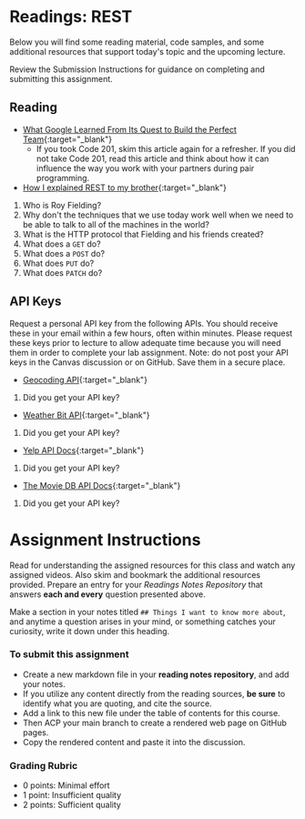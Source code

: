 # Readings: REST

Below you will find some reading material, code samples, and some additional resources that support today's topic and the upcoming lecture.

Review the Submission Instructions for guidance on completing and submitting this assignment.

## Reading

- [What Google Learned From Its Quest to Build the Perfect Team](https://www.google.com/amp/mobile.nytimes.com/2016/02/28/magazine/what-google-learned-from-its-quest-to-build-the-perfect-team.amp.html){:target="_blank"}
  - If you took Code 201, skim this article again for a refresher. If you did not take Code 201, read this article and think about how it can influence the way you work with your partners during pair programming.
- [How I explained REST to my brother](https://gist.github.com/brookr/5977550){:target="_blank"}

1. Who is Roy Fielding?
1. Why don't the techniques that we use today work well when we need to be able to talk to all of the machines in the world?
1. What is the HTTP protocol that Fielding and his friends created?
1. What does a `GET` do?
1. What does a `POST` do?
1. What does `PUT` do?
1. What does `PATCH` do?

<!-- ## Additional Resources

PLACEHOLDER

### Videos


### Bookmark/Skim

PLACEHOLDER -->


## API Keys

Request a personal API key from the following APIs. You should receive these in your email within a few hours, often within minutes. Please request these keys prior to lecture to allow adequate time because you will need them in order to complete your lab assignment. Note: do not post your API keys in the Canvas discussion or on GitHub. Save them in a secure place.

- [Geocoding API](https://locationiq.com/){:target="_blank"}

1. Did you get your API key? 

- [Weather Bit API](https://www.weatherbit.io/){:target="_blank"}

1. Did you get your API key? 

- [Yelp API Docs](https://www.yelp.com/developers/documentation/v3/business_search){:target="_blank"}

1. Did you get your API key? 

- [The Movie DB API Docs](https://developers.themoviedb.org/3/getting-started/introduction){:target="_blank"}

1. Did you get your API key? 


# Assignment Instructions

Read for understanding the assigned resources for this class and watch any assigned videos. Also skim and bookmark the additional resources provided. Prepare an entry for your *Readings Notes Repository* that answers **each and every** question presented above. 

Make a section in your notes titled `## Things I want to know more about`, and anytime a question arises in your mind, or something catches your curiosity, write it down under this heading. 

### To submit this assignment

- Create a new markdown file in your **reading notes repository**, and add your notes.
- If you utilize any content directly from the reading sources, **be sure** to identify what you are quoting, and cite the source.
- Add a link to this new file under the table of contents for this course.
- Then ACP your main branch to create a rendered web page on GitHub pages.
- Copy the rendered content and paste it into the discussion.

### Grading Rubric

- 0 points: Minimal effort
- 1 point: Insufficient quality
- 2 points: Sufficient quality
